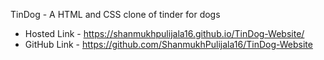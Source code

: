 TinDog - A HTML and CSS clone of tinder for dogs

- Hosted Link - https://shanmukhpulijala16.github.io/TinDog-Website/
- GitHub Link - https://github.com/ShanmukhPulijala16/TinDog-Website
